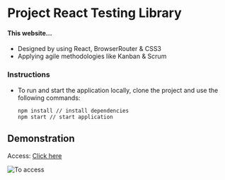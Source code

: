# Project React Testing Library

#### This website...

* Designed by using React, BrowserRouter & CSS3
* Applying agile methodologies like Kanban & Scrum

### Instructions
* To run and start the application locally, clone the project and use the following commands:

  ```
  npm install // install dependencies
  npm start // start application
  ```

## Demonstration
Access: [Click here]()

![To access]()
